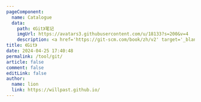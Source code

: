 ```yaml
---
pageComponent:
  name: Catalogue
  data:
    path: 《Git》笔记
    imgUrl: https://avatars3.githubusercontent.com/u/18133?s=200&v=4
    description: <a href='https://git-scm.com/book/zh/v2' target='_blank'>Git官网文档</a>的学习笔记，以官方文档为准。
title: 《Git》
date: 2024-04-25 17:40:48
permalink: /tool/git/
article: false
comment: false
editLink: false
author:
  name: lion
  link: https://willpast.github.io/
---
```

